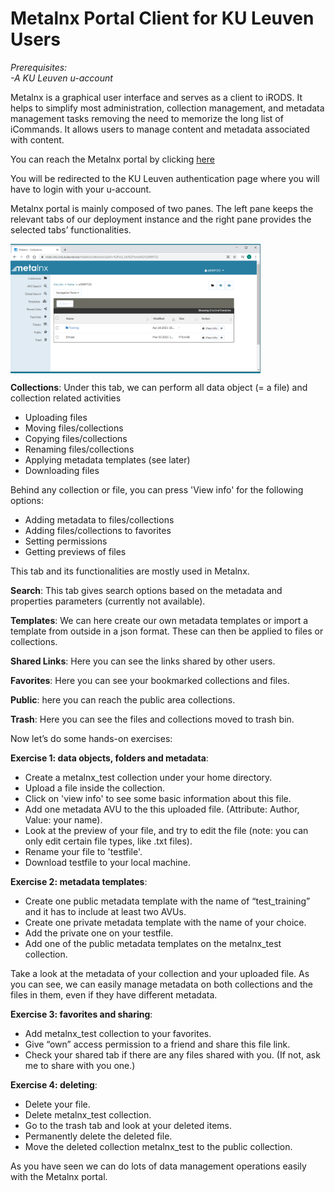 # Metalnx Portal Client for KU Leuven Users

*Prerequisites:*  
*-A KU Leuven u-account*  

Metalnx is a graphical user interface and serves as a client to iRODS. It helps to simplify most administration, collection management, and metadata management tasks removing the need to memorize the long list of iCommands. It allows users to manage content and metadata associated with content.

You can reach the Metalnx portal by clicking [here](https://irods-icts.t.icts.kuleuven.be/metalnx)

You will be redirected to the KU Leuven authentication page where you will have to login with your u-account. 


Metalnx portal is mainly composed of two panes. The left pane keeps the relevant tabs of our deployment instance and the right pane provides the selected tabs’ functionalities.

<img align="center" src="img/metalnx_general.png" width="400px">

**Collections**: Under this tab, we can perform all data object (= a file) and collection related activities
 
- Uploading files  
- Moving files/collections  
- Copying files/collections  
- Renaming files/collections  
- Applying metadata templates (see later)  
- Downloading files  

Behind any collection or file, you can press 'View info' for the following options:

- Adding metadata to files/collections  
- Adding files/collections to favorites  
- Setting permissions  
- Getting previews of files  

This tab and its functionalities are mostly used in Metalnx.

**Search**: This tab gives search options based on the metadata and properties parameters (currently not available).

**Templates**: We can here create our own metadata templates or import a template from outside in a json format. These can then be applied to files or collections.

**Shared Links**: Here you can see the links shared by other users.

**Favorites**: Here you can see your bookmarked collections and files.

**Public**: here you can reach the public area collections.

**Trash**: Here you can see the files and collections moved to trash bin.

Now let’s do some hands-on exercises:

**Exercise 1: data objects, folders and metadata**:

- Create a metalnx_test collection under your home directory.
- Upload a file inside the collection.
- Click on 'view info' to see some basic information about this file.
- Add one metadata AVU to the this uploaded file. (Attribute: Author, Value: your name).
- Look at the preview of your file, and try to edit the file (note: you can only edit certain file types, like .txt files).
- Rename your file to 'testfile'.
- Download testfile to your local machine.

 **Exercise 2: metadata templates**:

- Create one public metadata template with the name of “test_training” and it has to include at least two AVUs.
- Create one private metadata template with the name of your choice.
- Add the private one on your testfile.
- Add one of the public metadata templates on the metalnx_test collection.

Take a look at the metadata of your collection and your uploaded file. As you can see, we can easily manage metadata on both collections and the files in them, even if they have different metadata.

**Exercise 3: favorites and sharing**:

- Add metalnx_test collection to your favorites.
- Give “own” access permission to a friend and share this file link.
- Check your shared tab if there are any files shared with you. (If not, ask me to share with you one.)

**Exercise 4: deleting**:
- Delete your file.
- Delete metalnx_test collection.
- Go to the trash tab and look at your deleted items.
- Permanently delete the deleted file.
- Move the deleted collection metalnx_test to the public collection.

As you have seen we can do lots of data management operations easily with the Metalnx portal.


